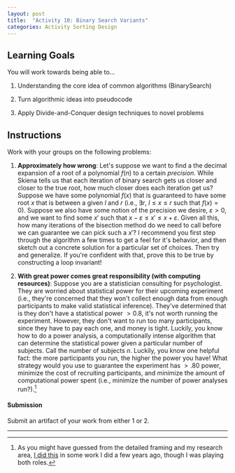 ```yaml
---
layout: post
title:  "Activity 10: Binary Search Variants"
categories: Activity Sorting Design
---
```


## Learning Goals

You will work towards being able to...

1. Understanding the core idea of common algorithms (BinarySearch)    

2. Turn algorithmic ideas into pseudocode

3. Apply Divide-and-Conquer design techniques to novel problems

## Instructions
Work with your groups on the following problems:

1. **Approximately how wrong**: Let's suppose we want to find a the decimal expansion of a root of a polynomial $f(n)$ to a certain *precision*. While Skiena tells us that each iteration of binary search gets us closer and closer to the true root, how much closer does each iteration get us? Suppose we have some polynomial $f(x)$ that is guaranteed to have some root $x$ that is between a given $l$ and $r$ (i.e., $\exists r$, $l \leq x \leq r$ such that $f(x) = 0$). Suppose we also have some notion of the precision we desire, $\varepsilon > 0$, and we want to find some $x'$ such that $x - \varepsilon \leq x' \leq x + \varepsilon$. Given all this, how many iterations of the bisection method do we need to call before we can guarantee we can pick such a $x'$? I recommend you first step through the algorithm a few times to get a feel for it's behavior, and then sketch out a concrete solution for a particular set of choices. Then try and generalize. If you're confident with that, prove this to be true by constructing a loop invariant!

2. **With great power comes great responsibility (with computing resources)**: Suppose you are a statistician consulting for psychologist. They are worried about statistical power for their upcoming experiment (i.e., they're concerned that they won't collect enough data from enough participants to make valid statistical inference). They've determined that is they don't have a statistical power $>0.8$, it's not worth running the experiment. However, they don't want to run too many participants, since they have to pay each one, and money is tight. Luckily, you know how to do a power analysis, a computationally intense algorithm that can determine the statistical power given a particular number of subjects. Call the number of subjects $n$. Luckily, you know one helpful fact: the more participants you run, the higher the power you have! What strategy would you use to guarantee the experiment has $>.80$ power, minimize the cost of recruiting participants, and minimize the amount of computational power spent (i.e., minimize the number of power analyses run?).[^1]

#### Submission
Submit an artifact of your work from either 1 or 2.  

---

[^1]: As you might have guessed from the detailed framing and my research area, [I did this](https://doi.org/10.31234/osf.io/y4peh) in some work I did a few years ago, though I was playing both roles. 
